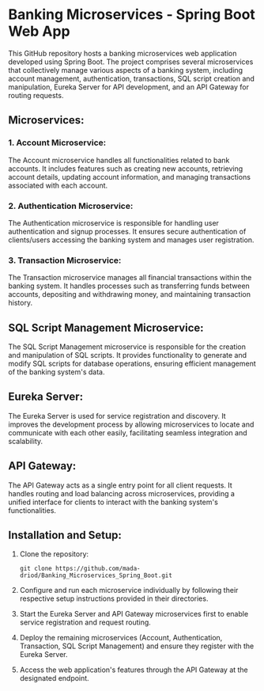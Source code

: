 # Banking Microservices - Spring Boot Web App

This GitHub repository hosts a banking microservices web application developed using Spring Boot. The project comprises several microservices that collectively manage various aspects of a banking system, including account management, authentication, transactions, SQL script creation and manipulation, Eureka Server for API development, and an API Gateway for routing requests.

## Microservices:

### 1. Account Microservice:
The Account microservice handles all functionalities related to bank accounts. It includes features such as creating new accounts, retrieving account details, updating account information, and managing transactions associated with each account.

### 2. Authentication Microservice:
The Authentication microservice is responsible for handling user authentication and signup processes. It ensures secure authentication of clients/users accessing the banking system and manages user registration.

### 3. Transaction Microservice:
The Transaction microservice manages all financial transactions within the banking system. It handles processes such as transferring funds between accounts, depositing and withdrawing money, and maintaining transaction history.

## SQL Script Management Microservice:
The SQL Script Management microservice is responsible for the creation and manipulation of SQL scripts. It provides functionality to generate and modify SQL scripts for database operations, ensuring efficient management of the banking system's data.

## Eureka Server:
The Eureka Server is used for service registration and discovery. It improves the development process by allowing microservices to locate and communicate with each other easily, facilitating seamless integration and scalability.

## API Gateway:
The API Gateway acts as a single entry point for all client requests. It handles routing and load balancing across microservices, providing a unified interface for clients to interact with the banking system's functionalities.

## Installation and Setup:

1. Clone the repository:
   ```
   git clone https://github.com/mada-driod/Banking_Microservices_Spring_Boot.git
   ```

2. Configure and run each microservice individually by following their respective setup instructions provided in their directories.

3. Start the Eureka Server and API Gateway microservices first to enable service registration and request routing.

4. Deploy the remaining microservices (Account, Authentication, Transaction, SQL Script Management) and ensure they register with the Eureka Server.

5. Access the web application's features through the API Gateway at the designated endpoint.

